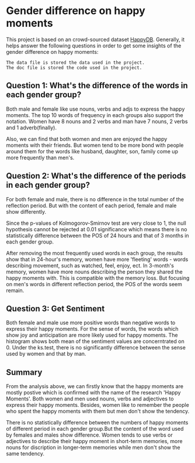 # Gender difference on happy moments

This project is based on an crowd-sourced dataset [HappyDB](https://rit-public.github.io/HappyDB/). Generally, it helps answer the following questions in order to get some insights of the gender difference on happy moments:

```
The data file is stored the data used in the project.
The doc file is stored the code used in the project.
```


## Question 1: What's the difference of the words in each gender group?

Both male and female like use nouns, verbs and adjs to express the happy moments. The top 10 words of frequency in each groups also support the notation. Women have 8 nouns and 2 verbs and man have 7 nouns, 2 verbs and 1 adverb(finally).

Also, we can find that both women and men are enjoyed the happy moments with their friends. But women tend to be more bond with people around them for the words like husband, daughter, son, family come up more frequently than men's. 


## Question 2: What's the difference of the periods in each gender group?

For both female and male, there is no difference in the total number of the reflection period. But with the content of each period, female and male show differently.

Since the p-values of Kolmogorov-Smirnov test are very close to 1, the null hypothesis cannot be rejected at 0.01 significance which means there is no statistically difference between the POS of 24 hours and that of 3 months in each gender group.

After removing the most frequently used words in each group, the results show that in 24-hour's memory, women have more 'fleeting' words - words describing movement, such as watched, feel, enjoy, ect. In 3-month's memory, women have more nouns describing the person they shared the happy moments with. This is compatible with the memory loss. But focusing on men's words in different reflection period, the POS of the words seem remain.


## Question 3: Get Sentiment

Both female and male use more positive words than negative words to express their happy moments. For the sense of words, the words which show joy and anticipation are more likely used for happy moments. The histogram shows both mean of the sentiment values are concerntrated on 0. Under the ks.test, there is no significantly difference between the sense used by women and that by man. 

## Summary
From the analysis above, we can firstly know that the happy moments are mostly postive which is confirmed with the name of the research 'Happy Moments'. Both women and men used nouns, verbs and adjectives to express their happy moments. Besides, women like to remember the people who spent the happy moments with them but men don't show the tendency.

There is no statistically difference between the numbers of happy moments of different period in each gender group.But the content of the word used by females and males show difference. Women tends to use verbs or adjectives to describe their happy moment in short-term memories, more nouns for discription in longer-term memories while men don't show the same tendency.
